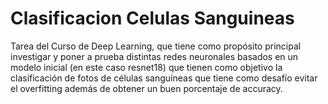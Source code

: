 # Clasificacion Celulas Sanguineas
Tarea del Curso de Deep Learning, que tiene como propósito principal investigar y poner a prueba distintas redes neuronales basados en un modelo inicial (en este caso resnet18) que tienen como objetivo la clasificación de fotos de células sanguíneas que tiene como desafío evitar el overfitting además de obtener un buen porcentaje de accuracy.
